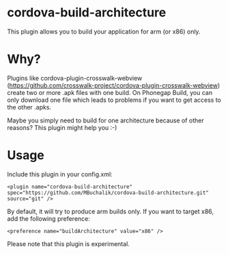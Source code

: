 # cordova-build-architecture
This plugin allows you to build your application for arm (or x86) only.
# Why?
Plugins like cordova-plugin-crosswalk-webview (https://github.com/crosswalk-project/cordova-plugin-crosswalk-webview) create two or more .apk files with one build. On Phonegap Build, you can only download one file which leads to problems if you want to get access to the other .apks.

Maybe you simply need to build for one architecture because of other reasons? This plugin might help you :-)

# Usage
Include this plugin in your config.xml:
```
<plugin name="cordova-build-architecture" spec="https://github.com/MBuchalik/cordova-build-architecture.git" source="git" />
```

By default, it will try to produce arm builds only. If you want to target x86, add the following preference:
```
<preference name="buildArchitecture" value="x86" />
```

Please note that this plugin is experimental.
